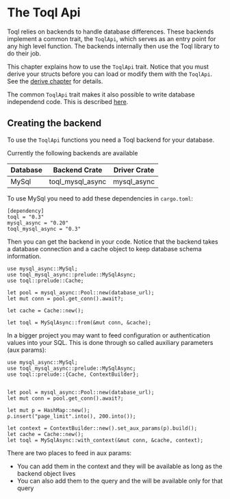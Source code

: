 # The Toql Api

Toql relies on backends to handle database differences. 
These backends implement a common trait, the `ToqlApi`, 
which serves as an entry point for any high level function.
The backends internally then use the Toql library to do their job.

This chapter explains how to use the `ToqlApi` trait. 
Notice that you must derive your structs before you can load or modify them 
with the `ToqlApi`. See the [derive chapter](../4-derive/1-introduction.md) for details.


The common `ToqlApi` trait makes it also possible to write database independend code. This is described [here](7-backend-independence.md).

## Creating the backend
To use the `ToqlApi` functions you need a Toql backend for your database. 

Currently the following backends are available

|Database | Backend Crate     | Driver Crate|
|---------|----------------|-------------|
| MySql   | toql_mysql_async| mysql_async |

To use MySql you need to add these dependencies in `cargo.toml`:

```
[dependency]
toql = "0.3"
mysql_async = "0.20"
toql_mysql_async = "0.3"
```

Then you can get the backend in your code. Notice that the backend takes 
a database connection and a cache object to keep database schema information.

```
use mysql_async::MySql;
use toql_mysql_async::prelude::MySqlAsync;
use toql::prelude::Cache;

let pool = mysql_async::Pool::new(database_url);
let mut conn = pool.get_conn().await?;

let cache = Cache::new();

let toql = MySqlAsync::from(&mut conn, &cache);
```

In a bigger project you may want to feed configuration or authentication values into your SQL.
This is done through so called auxiliary parameters (aux params):

```
use mysql_async::MySql;
use toql_mysql_async::prelude::MySqlAsync;
use toql::prelude::{Cache, ContextBuilder};


let pool = mysql_async::Pool::new(database_url);
let mut conn = pool.get_conn().await?;

let mut p = HashMap::new();
p.insert("page_limit".into(), 200.into());

let context = ContextBuilder::new().set_aux_params(p).build();
let cache = Cache::new();
let toql = MySqlAsync::with_context(&mut conn, &cache, context);
```

There are two places to feed in aux params: 
- You can add them in the context and they will be available as long as the
  backend object lives
- You can also add them to the query and the will be available only for that query










